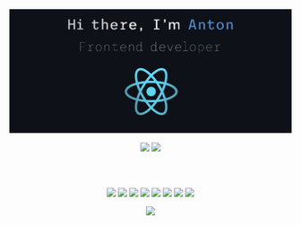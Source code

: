 <img src="https://github.com/anton-shelepov/anton-shelepov/blob/main/assets/gh-title.jpg?raw=true" />

<p align="center">
    <img src="https://github-readme-streak-stats.herokuapp.com/?user=anton-shelepov&background=0d1117&border=30363d&ring=58a6ff&fire=58a6ff&currStreakNum=fff&sideNums=fff&currStreakLabel=58a6ff&sideLabels=58a6ff&dates=8b949e" />
    <img src="https://github-readme-stats.vercel.app/api/top-langs/?username=anton-shelepov&layout=compact&theme=merko&langs_count=10&title_color=58a6ff&border_color=24282C&border_radius=3&text_color=8b949e&bg_color=0d1117&custom_title=Anton%20Shelepov's%20languages%20stats&style=centerme&card_width=445)](https://github.com/anuraghazra/github-readme-stats)" />
</p>

<br/>
<br/>


<p align="center">
<img src="https://img.shields.io/badge/react-%2320232a.svg?style=for-the-badge&logo=react&logoColor=%2361DAFB" />
<img src="https://img.shields.io/badge/typescript-%23007ACC.svg?style=for-the-badge&logo=typescript&logoColor=white" />
<img src="https://img.shields.io/badge/redux-%23593d88.svg?style=for-the-badge&logo=redux&logoColor=white" />
<img src="https://img.shields.io/badge/html5-%23E34F26.svg?style=for-the-badge&logo=html5&logoColor=white" />
<img src="https://img.shields.io/badge/css3-%231572B6.svg?style=for-the-badge&logo=css3&logoColor=white" />
<img src="https://img.shields.io/badge/SASS-hotpink.svg?style=for-the-badge&logo=SASS&logoColor=white" />
<img src="https://img.shields.io/badge/nestjs-%23E0234E.svg?style=for-the-badge&logo=nestjs&logoColor=white" />
<img src="https://img.shields.io/badge/Prisma-3982CE?style=for-the-badge&logo=Prisma&logoColor=white" />
</p>

<p align="center">
<img src="https://komarev.com/ghpvc/?username=anton-shelepov" />
</p>



